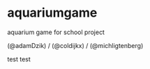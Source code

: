 # aquariumgame

aquarium game for school project

(@adamDzik) / (@coldijkx) / (@michligtenberg)

test test
